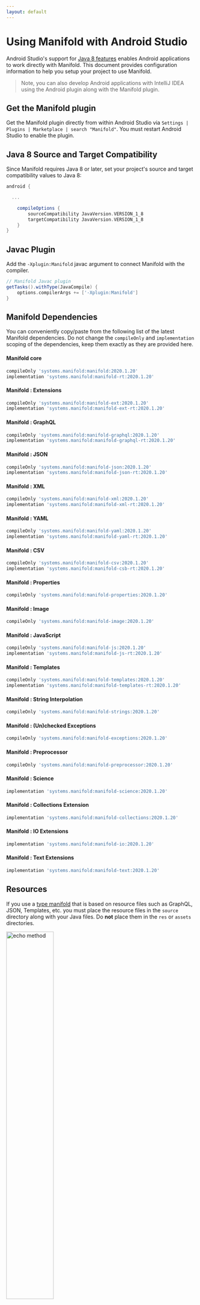 ```yaml
---
layout: default
---
```


# Using Manifold with Android Studio

Android Studio's support for [Java 8 features](https://developer.android.com/studio/write/java8-support.html) enables
Android applications to work directly with Manifold. This document provides configuration information to help you setup
your project to use Manifold.

>Note, you can also develop Android applications with IntelliJ IDEA using the Android plugin along with the Manifold
>plugin. 

## Get the Manifold plugin
Get the Manifold plugin directly from within Android Studio via `Settings | Plugins | Marketplace | search "Manifold"`.
You must restart Android Studio to enable the plugin. 
 
## Java 8 Source and Target Compatibility 
Since Manifold requires Java 8 or later, set your project's source and target compatibility values to Java 8:

```groovy
android {

  ...

    compileOptions {
        sourceCompatibility JavaVersion.VERSION_1_8
        targetCompatibility JavaVersion.VERSION_1_8
    }
}
```

## Javac Plugin
Add the `-Xplugin:Manifold` javac argument to connect Manifold with the compiler.

```groovy
// Manifold Javac plugin
getTasks().withType(JavaCompile) {
    options.compilerArgs += ['-Xplugin:Manifold']
}
```    

## Manifold Dependencies
You can conveniently copy/paste from the following list of the latest Manifold dependencies. Do not change the
`compileOnly` and `implementation` scoping of the dependencies, keep them exactly as they are provided here.

#### Manifold core
```groovy
compileOnly 'systems.manifold:manifold:2020.1.20'
implementation 'systems.manifold:manifold-rt:2020.1.20'
```
#### Manifold : Extensions
```groovy
compileOnly 'systems.manifold:manifold-ext:2020.1.20'
implementation 'systems.manifold:manifold-ext-rt:2020.1.20'
```
#### Manifold : GraphQL
```groovy
compileOnly 'systems.manifold:manifold-graphql:2020.1.20'
implementation 'systems.manifold:manifold-graphql-rt:2020.1.20'
```
#### Manifold : JSON
```groovy
compileOnly 'systems.manifold:manifold-json:2020.1.20'
implementation 'systems.manifold:manifold-json-rt:2020.1.20'
```
#### Manifold : XML
```groovy
compileOnly 'systems.manifold:manifold-xml:2020.1.20'
implementation 'systems.manifold:manifold-xml-rt:2020.1.20'
```
#### Manifold : YAML
```groovy
compileOnly 'systems.manifold:manifold-yaml:2020.1.20'
implementation 'systems.manifold:manifold-yaml-rt:2020.1.20'
```
#### Manifold : CSV
```groovy
compileOnly 'systems.manifold:manifold-csv:2020.1.20'
implementation 'systems.manifold:manifold-csb-rt:2020.1.20'
```
#### Manifold : Properties
```groovy
compileOnly 'systems.manifold:manifold-properties:2020.1.20'
```
#### Manifold : Image
```groovy
compileOnly 'systems.manifold:manifold-image:2020.1.20'
```
#### Manifold : JavaScript
```groovy
compileOnly 'systems.manifold:manifold-js:2020.1.20'
implementation 'systems.manifold:manifold-js-rt:2020.1.20'
```
#### Manifold : Templates
```groovy
compileOnly 'systems.manifold:manifold-templates:2020.1.20'
implementation 'systems.manifold:manifold-templates-rt:2020.1.20'
```
#### Manifold : String Interpolation
```groovy
compileOnly 'systems.manifold:manifold-strings:2020.1.20'
```
#### Manifold : (Un)checked Exceptions
```groovy
compileOnly 'systems.manifold:manifold-exceptions:2020.1.20'
```
#### Manifold : Preprocessor
```groovy
compileOnly 'systems.manifold:manifold-preprocessor:2020.1.20'
```
#### Manifold : Science
```groovy
implementation 'systems.manifold:manifold-science:2020.1.20'
```
#### Manifold : Collections Extension
```groovy
implementation 'systems.manifold:manifold-collections:2020.1.20'
```
#### Manifold : IO Extensions
```groovy
implementation 'systems.manifold:manifold-io:2020.1.20'
```
#### Manifold : Text Extensions
```groovy
implementation 'systems.manifold:manifold-text:2020.1.20'
```

## Resources

If you use a [type manifold](https://github.com/manifold-systems/manifold/tree/master/manifold-core-parent/manifold#the-big-picture)
that is based on resource files such as GraphQL, JSON, Templates, etc. you must place the resource files in the 
`source` directory along with your Java files.  Do **not** place them in the `res` or `assets` directories.
 
<p><img src="http://manifold.systems/images/android_resources.png" alt="echo method" width="50%" height="50%"/></p> 

